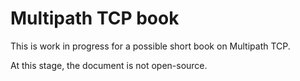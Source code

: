 Multipath TCP book
==================


This is work in progress for a possible short book on Multipath TCP.

At this stage, the document is not open-source.
